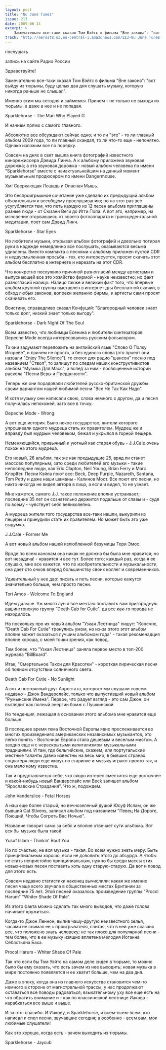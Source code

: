 ```yaml
---
layout: post
title: "Nu June Tunes"
issue: 213
date: 2009-06-14
excerpt: >
    Замечательно все-таки сказал Том Вэйтс в фильма "Вне закона": "вот выйду из тюрьмы, буду целых два дня слушать музыку, которую никогда раньше не слышал".
track: "http://aerost8.s3.eu-central-1.amazonaws.com/213-Nu June Tunes.mp3"
---
```


послушать

запись на сайте Радио России

Здравствуйте!

Замечательно все-таки сказал Том Вэйтс в фильма "Вне закона": "вот выйду из тюрьмы, буду целых два дня слушать музыку, которую никогда раньше не слышал".

Именно этим мы сегодня и займемся. Причем - не только не выходя из тюрьмы, а даже в нее и не попадая.

Sparklehorse - The Man Who Played G

И начнем прямо с самого главного.

Абсолютно все обсуждают сейчас одно; и то ли "это" - то ли главный альбом 2009 года, то ли главный скандал, то ли что-то еще - непонятно. Однако изложим все по порядку.

Совсем на днях в свет вышла книга фотографий известного кинорежиссера Дэвида Линча. А к альбому приложена звуковая дорожка; а эта звуковая дорожка - новый альбом человека по имени "Sparklehorse" вместе с наиактуальнейшим на данный момент музыкальным продюсером по имени Dangermouse.

Хм! Сверкающая Лошадь и Опасная Мышь.

Это беспроигрышное сочетание уже сделало их предыдущий альбом обязательным к всеобщему прослушиванию; но на этот раз все усугубляется тем, что петь каждую из 12 песен альбома приглашены разные люди - от Сюзанн Веги до Игги Попа. А вот это, например, на мгновение оторвавшись от своего фотоаппарата и трансцедентальной медитации, поет сам Дэвид Линч.

Sparklehorse - Star Eyes

Но любители музыки, открывая альбом фотографий и довольно потирая руки в надежде немедленно все послушать, оказываются весьма удивлены. Вместо компакта с песнями к альбому приложен пустой CDR и недвусмыленная просьба - тех, кто интересуется, просят скачать этот альбом бесплатно в интернете и нарезать на этот CDR.

Что конкретно послужило причиной разногласий между артистами и выпускающей все это хозяйство фирмой - науке неизвестно; но факт разногласий налицо. Налицо также и великий факт того, что впервые альбом крупной группы выставлен в интернет для бесплатной скачки, в обход любых законов, вопреки желанию фирмы, и артисты сами просят скачивать его.

Воистину, справедливо сказал Конфуций: "Благородный человек знает только долг, низкий знает только выгоду".

Sparklehorse - Dark Night Of The Soul

Всем известно, что любимцы Есенина и любители синтезаторов Depeche Mode всегда интересовались русским фольклором.

То они задумают переложить на английский язык "Слово О Полку Игореве", и причем не просто, а без единого слова (это проект они назвали "Enjoy The Silence"), то споют для радио "шансон" песню под названием "Ствол", то запишут по следам наших конструктивистов альбом "Музыка Для Масс", а вслед за ним - посвященные истории раскола "Песни Веры и Преданности".

Теперь же они порадовали любителей русско-британской дружбы своим вариантом нашей любимой песни "Все Не Так Как Надо".

И хотя музыку они написали свою, слова немного о другом, да и песня получилась непохожей, зато все в точку.

Depeche Mode - Wrong

А вот еще история. Было некое государство, жители которого упрошивали одного мудреца стать их правителем. Мудрец же и вправду был мудрым человеком, бежал и укрылся в горной пещере.

Неменяющийся, привычный и уютный как старая обувь - J.J.Cale очень похож на этого мудреца.

Его новый, 26 альбом, так же как предыдущие 25, вряд ли станет массово популярным; зато среди любителей его музыки - такие непоследние люди, как Eric Clapton, Neil Young, Brian Ferry и Marc Knoplfer. Песни Кэйла поют все: Beck, Deep Purple, Nazareth, Santana, Tom Petty и даже наши шаманы - Калинов Мост. Все поют его песни, но никто никогда не видел автора в лицо, а если и видел, то не узнает.

Мне кажется, самого J.J. такое положение вполне устраивает; последние 35 лет он сознательно держится подальше от славы и - судя по всему - чувствует себя великолепно.

А мудреца жители того государства все-таки нашли, выкурили из пещеры и принудили стать их правителем. Но может быть это уже выдумка.

J.J.Cale - Former Me

А вот новый альбом нашей излюбленной безумицы Тори Эмос.

Вроде по всем канонам она никак не должна бы была мне нравится; но вот незадача! - нравится и все тут. Более того; каждый раз, когда я ее слушаю, мне все кажется, что по изобретательности и музыкальности, она дает сто очков вперед большинству своих коллег и современников.

Удивительный у нее дар: писать и петь песни, которые кажутся значительно больше, чем просто песни.

Tori Amos - Welcome To England

Идем дальше. Уж много лун я все мечтаю поставить вам пригородную вашингтонскую группу "Death Cab for Cutie", да все как-то повода не находилось.

Но поскольку про их новый альбом "Узкая Лестница" пишут: "Конечно, "Death Cab For Cutie" тронулись умом, но из-за этого этот альбом вполне может оказаться лучшим альбомом года" - такая рекоменадция вполне хороша, с моей точки зрения, как повод.

Тем более, что "Узкая Лестница" заняла первое место в топ-200 журнала "BillBoard".

Итак, "Смертельное Такси для Красотки" - короткая лирическая песня об полном отсутствии солнечного света.

Death Cab For Cutie - No Sunlight

А вот и постоянный друг Аэростата, которого мы слушали совсем недавно - Джон Вандерслайс, только что выпустивший новый альбом "Румынские Имена". Первое, что радует взгляд - это сам Джон: он выглядит как полный энергии бомж с Пушкинской.

Но тенденция, лежащая в основании этого альбома мне нравится еще больше.

В последнее время тема Восточной Европы явно прослеживается во многих произведениях американских независимых музыкантов, это легко понять - Восточная Европа стала дешевым и веселым местом. А заодно еще и с нераскрытыми капитализмом музыкальными традициями. И там, где бельгийские, скажем, или португальские местные таланты давно известны на весь мир, в бывших странах соцлагеря люди еще живут по старинке и музыку играют просто так, и она мало кому известна.

Так и представляется себе, что скоро интерес сместится еще восточнее и какой-нибудь новый Вандерслайс или Beck запишет альбом "Ярославские Страдания". Что ж, подождем.

John Vanderslice - Fetal Horses

А наш еще более старый, но вечнозеленый душой Юсуф Ислам, он же бывший Cat Stivens, записал альбом под названием "Певец На Дороге, Поющий, Чтобы Согреть Вас Ночью".

Название говорит само за себя и вполне отвечает сути альбома. Вот вся бы музыка была такой.

Yusuf Islam - Thinkin' Bout You

Но по счастью, не вся музыка - такая. Во всем нужно знать меру. Быть принципиальным хорошо, если не доволить этого до абсурда. А чтобы не стать непристойно принципиальным, нужно бы среди массы этих новых-новых песен поставить хоть одну старую-старую. Да вот и повод для этого есть.

Совсем недавно статистики наконец вычислили: какая же именно песня чаще всего звучала в общественных местах Британии за последние 75 лет. Этой песней оказалось произведение группы "Procol Harum" "Whiter Shade Of Pale".

Из этого факта можно сделать так много выводов, что даже голова начинает кружиться.

Когда-то Джон Леннон, выпив чашу-другую неизвестного зелья, часами не снимал ее с проигрывателя, считая, что в ней уже сказано все, что положено знать человеку; не так плохо для популярной песни - тем более, что в ее музыку изящно вплетена мелодия Иоганна Себастьяна Баха.

Procol Harum - Whiter Shade Of Pale

Так что если бы Том Уэйтс на самом деле сидел в тюрьме, то можно было бы ему сказать, что есть зачем из нее выходить; новая музыка в мире постоянно появляется и ее хватит больше, чем на два дня.

Даже в эпоху, когда она из главного искусства становится чем-то немного в стороне от магистральной трассы, у нас продолжают оставаться все поводы радоваться; взыкательному уху все еще есть на что обратить внимание и - как по классической лестнице Иакова - карабкаться все выше и выше.

И за это: спасибо. И Иакову, и Sparklehorse, и всем-всем-всем, кто написал и спел песни, звучавшие сегодня; а особенно - всем вам, мои любимые слушатели!

Как это хорошо, когда есть - зачем выходить из тюрьмы.

Sparklehorse - Jaycub
